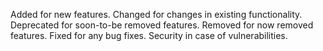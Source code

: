 Added for new features.
Changed for changes in existing functionality.
Deprecated for soon-to-be removed features.
Removed for now removed features.
Fixed for any bug fixes.
Security in case of vulnerabilities.
